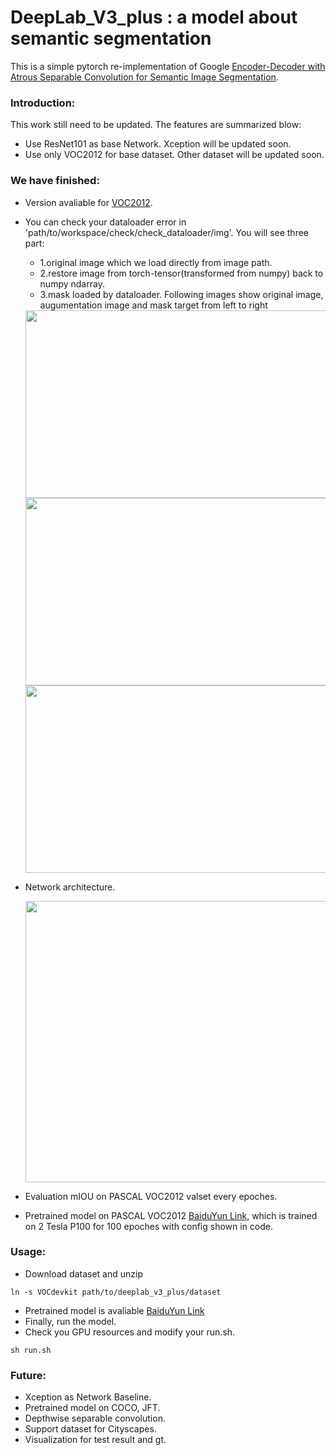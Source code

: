 # DeepLab_V3_plus : a model about semantic segmentation
This is a simple pytorch re-implementation of Google [Encoder-Decoder with Atrous Separable Convolution for Semantic Image Segmentation](https://arxiv.org/pdf/1802.02611.pdf).

### Introduction:
This work still need to be updated.
The features are summarized blow:
+ Use ResNet101 as base Network. Xception will be updated soon.
+ Use only VOC2012 for base dataset. Other dataset will be updated soon.


### We have finished:
+ Version avaliable for [VOC2012](http://host.robots.ox.ac.uk/pascal/VOC/voc2012/).
+ You can check your dataloader error in 'path/to/workspace/check/check_dataloader/img'.
  You will see three part:
  + 1.original image which we load directly from image path.
  + 2.restore image from torch-tensor(transformed from numpy) back to numpy ndarray.
  + 3.mask loaded by dataloader.
  Following images show original image, augumentation image and mask target from left to right 
  <div align=left><img width="900" height="300" src="https://github.com/songdejia/DeepLab_v3_plus_pytorch/blob/master/screenshot/combine1.jpg"/></div>
  <div align=left><img width="900" height="300" src="https://github.com/songdejia/DeepLab_v3_plus_pytorch/blob/master/screenshot/combine2.jpg"/></div>
  <div align=left><img width="900" height="300" src="https://github.com/songdejia/DeepLab_v3_plus_pytorch/blob/master/screenshot/combine3.jpg"/></div>

+ Network architecture.
  <div align=left><img width="800" height="450" src="https://github.com/songdejia/DeepLab_v3_plus_pytorch/blob/master/screenshot/network.jpg"/></div>
  
+ Evaluation mIOU on PASCAL VOC2012 valset every epoches. 
+ Pretrained model on PASCAL VOC2012 [BaiduYun Link](https://pan.baidu.com/s/1g75wjmnUkIDCml2S1IeDgA),
  which is trained on 2 Tesla P100 for 100 epoches with config shown in code. 

### Usage:
+ Download dataset and unzip
```
ln -s VOCdevkit path/to/deeplab_v3_plus/dataset
```
+ Pretrained model is avaliable [BaiduYun Link](https://pan.baidu.com/s/1g75wjmnUkIDCml2S1IeDgA)
+ Finally, run the model.
+ Check you GPU resources and modify your run.sh. 
```
sh run.sh
```

### Future:
+ Xception as Network Baseline.
+ Pretrained model on COCO, JFT.
+ Depthwise separable convolution.
+ Support dataset for Cityscapes.
+ Visualization for test result and gt.


  
